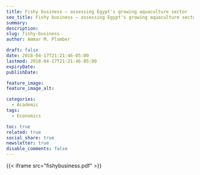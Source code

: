 ```yaml
---
title: Fishy business — assessing Egypt's growing aquaculture sector
seo_title: Fishy business — assessing Egypt's growing aquaculture sector
summary: 
description: 
slug: fishy-business
author: Ammar M. Plumber

draft: false
date: 2018-04-17T21:21:46-05:00
lastmod: 2018-04-17T21:21:46-05:00
expiryDate: 
publishDate: 

feature_image: 
feature_image_alt: 

categories:
  - Academic
tags:
  - Economics

toc: true
related: true
social_share: true
newsletter: true
disable_comments: false
---
```

{{< iframe src="fishybusiness.pdf" >}}